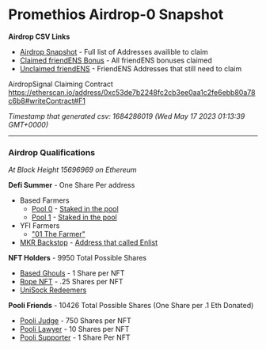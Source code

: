 # Promethios Airdrop-0 Snapshot

**Airdrop CSV Links**
- [Airdrop Snapshot](https://github.com/ltj866/airdrop-0/blob/main/csv/shares.csv) - Full list of Addresses availible to claim
- [Claimed friendENS Bonus](https://github.com/ltj866/airdrop-0/blob/main/csv/referral.csv) - All friendENS bonuses claimed
- [Unclaimed friendENS](https://github.com/ltj866/airdrop-0/blob/main/csv/unclaimedENSList.csv) - FriendENS Addresses that still need to claim

AirdropSignal Claiming Contract
https://etherscan.io/address/0xc53de7b2248fc2cb3ee0aa1c2fe6ebb80a78c6b8#writeContract#F1

*Timestamp that generated csv:
  1684286019 (Wed May 17 2023 01:13:39 GMT+0000)*

---- 
### Airdrop Qualifications

*At Block Height 15696969 on Ethereum*

**Defi Summer** - One Share Per address
- Based Farmers
  - [Pool 0](https://etherscan.io/address/0x5BB622ba7b2F09BF23F1a9b509cd210A818c53d7) - [Staked in the pool](https://etherscan.io/address/0x5BB622ba7b2F09BF23F1a9b509cd210A818c53d7?method=Stake~0xa694fc3a)
  - [Pool 1](https://etherscan.io/address/0x4fc7e3249A149c0bf729863f49cD2FF468F2412F) - [Staked in the pool](https://etherscan.io/address/0x4fc7e3249A149c0bf729863f49cD2FF468F2412F?method=Stake~0xa694fc3a)
- YFI Farmers
  - ["01 The Farmer"](https://github.com/banteg/blue-pill/blob/blue/blue-pill.json)
- [MKR Backstop](https://github.com/backstop-syndicate/dai-backstop-syndicate) - [Address that called Enlist](https://etherscan.io/address/backstopsyndicate.eth?method=Enlist~0x3d8b7894)

**NFT Holders** - 9950 Total Possible Shares
- [Based Ghouls](https://opensea.io/collection/based-ghouls) - 1 Share per NFT
- [Rope NFT](https://opensea.io/collection/rope-makers-united) - .25 Shares per NFT
- [UniSock Redeemers](https://opensea.io/collection/unisocks)

**Pooli Friends** - 10426 Total Possible Shares (One Share per .1 Eth Donated)
- [Pooli Judge](https://opensea.io/collection/pooly-judge) - 750 Shares per NFT
- [Pooli Lawyer](https://opensea.io/collection/pooly-lawyer) - 10 Shares per NFT
- [Pooli Supporter](https://opensea.io/collection/pooly-supporter) - 1 Share Per NFT

